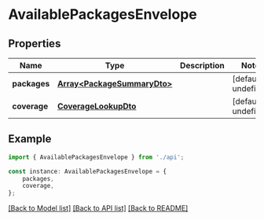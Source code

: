 # AvailablePackagesEnvelope


## Properties

Name | Type | Description | Notes
------------ | ------------- | ------------- | -------------
**packages** | [**Array&lt;PackageSummaryDto&gt;**](PackageSummaryDto.md) |  | [default to undefined]
**coverage** | [**CoverageLookupDto**](CoverageLookupDto.md) |  | [default to undefined]

## Example

```typescript
import { AvailablePackagesEnvelope } from './api';

const instance: AvailablePackagesEnvelope = {
    packages,
    coverage,
};
```

[[Back to Model list]](../README.md#documentation-for-models) [[Back to API list]](../README.md#documentation-for-api-endpoints) [[Back to README]](../README.md)
